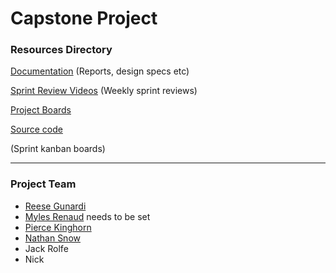 # Capstone Project

### Resources Directory

[Documentation](https://cqu365-my.sharepoint.com/:f:/g/personal/jack_rolfe_cqumail_com/EtysiLwBA1NOqG0zRGE6OJMBX_W6052omkSvq99B6_lfXA?e=rdQcFr) (Reports, design specs etc)

[Sprint Review Videos](https://drive.google.com/drive/u/1/folders/13LeweaKCsdYLkrc6tjZeUculwS8SzRbZ) (Weekly sprint reviews)

[Project Boards](https://github.com/RJGY/capstoneproject/projects/3) 

[Source code](https://github.com/RJGY/capstoneproject)

(Sprint kanban boards)
___

### Project Team
- [Reese Gunardi](https://github.com/RJGY)
- [Myles Renaud](https://google.com.au "Link not set") needs to be set
- [Pierce Kinghorn](https://github.com/PierceKH) 
- [Nathan Snow](https://github.com/nathansnow1981/nathansnow1981)
- Jack Rolfe
- Nick 
